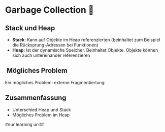 # Garbage Collection 🚮

## Stack und Heap
- **Stack**: Kann auf Objekte im Heap referenzierten (beinhaltet zum Beispiel die Rücksprung-Adressen bei Funktionen)
- **Heap**: Ist der dynamische Speicher. Beinhaltet Objekte. Objekte können sich auch untereinander referenzieren

##  Mögliches Problem
Ein mögliches Problem: externe Fragmentiertung

## Zusammenfassung
- Unterschied Heap und Stack
- Mögliches Problem im Heap

#nur learning unit#
